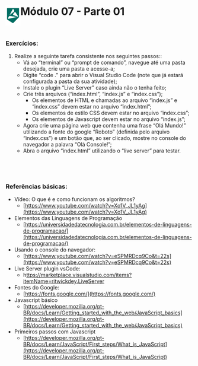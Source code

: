 <div display="flex">
    <img src="../assets/alpha-logo.png" width="40px" align="left"/>
    <h1>Módulo 07 - Parte 01</h1>
</div>

&nbsp;
### Exercícios:

1. Realize a seguinte tarefa consistente nos seguintes passos::
    - Vá ao “terminal” ou “prompt de comando”, navegue até uma pasta desejada, crie
uma pasta e acesse-a;
    - Digite “code .” para abrir o Visual Studio Code (note que já estará configurada a pasta
da sua atividade);
    - Instale o plugin “Live Server” caso ainda não o tenha feito;
    - Crie três arquivos (“index.html”, “index.js” e “index.css”);
        - Os elementos de HTML e chamadas ao arquivo “index.js” e “index.css” devem estar no arquivo “index.html”;
        - Os elementos de estilo CSS devem estar no arquivo “index.css”;
        - Os elementos de Javascript devem estar no arquivo “index.js”;
    - Agora crie uma página web que contenha uma frase “Olá Mundo!” utilizando a fonte do google “Roboto” (definida pelo arquivo “index.css”) e um botão que, ao ser clicado, mostre no console do navegador a palavra “Olá Console!”;
    - Abra o arquivo “index.html” utilizando o “live server” para testar.


&nbsp;
---

### Referências básicas:

- Vídeo: O que é e como funcionam os algoritmos?
    - [https://www.youtube.com/watch?v=Xo1V_JL1yAg](https://www.youtube.com/watch?v=Xo1V_JL1yAg)
- Elementos das Linguagens de Programação
    - [https://universidadedatecnologia.com.br/elementos-de-linguagens-de-programacao/](https://universidadedatecnologia.com.br/elementos-de-linguagens-de-programacao/)
- Usando o console do navegador:
    - [https://www.youtube.com/watch?v=eSPMRDcq9Co&t=22s](https://www.youtube.com/watch?v=eSPMRDcq9Co&t=22s)
- Live Server plugin vsCode:
    - h[ttps://marketplace.visualstudio.com/items?itemName=ritwickdey.LiveServer](ttps://marketplace.visualstudio.com/items?itemName=ritwickdey.LiveServer)
- Fontes do Google:
    - [https://fonts.google.com/](https://fonts.google.com/)
- Javascript básico
    - [https://developer.mozilla.org/pt-BR/docs/Learn/Getting_started_with_the_web/JavaScript_basics](https://developer.mozilla.org/pt-BR/docs/Learn/Getting_started_with_the_web/JavaScript_basics)
- Primeiros passos com Javascript
    - [https://developer.mozilla.org/pt-BR/docs/Learn/JavaScript/First_steps/What_is_JavaScript](https://developer.mozilla.org/pt-BR/docs/Learn/JavaScript/First_steps/What_is_JavaScript)